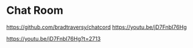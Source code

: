 # Chat Room

https://github.com/bradtraversy/chatcord
https://youtu.be/jD7FnbI76Hg

https://youtu.be/jD7FnbI76Hg?t=2713
